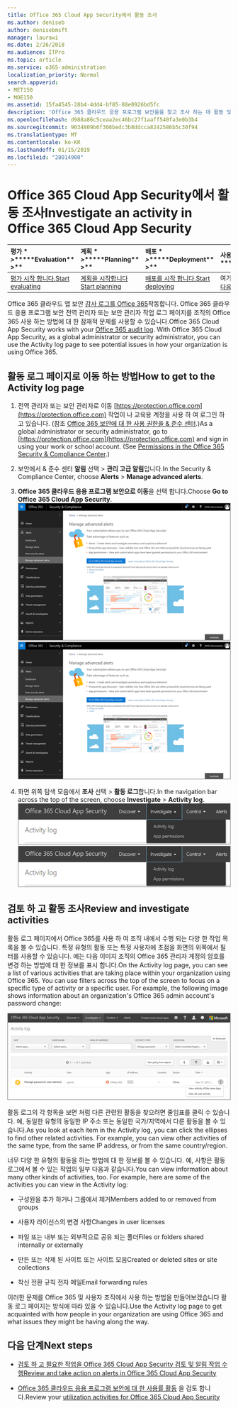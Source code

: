 ```yaml
---
title: Office 365 Cloud App Security에서 활동 조사
ms.author: deniseb
author: denisebmsft
manager: laurawi
ms.date: 2/26/2018
ms.audience: ITPro
ms.topic: article
ms.service: o365-administration
localization_priority: Normal
search.appverid:
- MET150
- MOE150
ms.assetid: 15fa4545-28b4-4dd4-bf85-88e0926bd5fc
description: 'Office 365 클라우드 응용 프로그램 보안을을 찾고 조사 하는 데 활동 및 계정 하 여 Office 365 환경에서 소식을 볼 수 있습니다. '
ms.openlocfilehash: d988a86c5ceaa2ec46bc27f1aaff540fa3e0b3b4
ms.sourcegitcommit: 9034809b6f308bedc3b8ddcca8242586b5c30f94
ms.translationtype: MT
ms.contentlocale: ko-KR
ms.lasthandoff: 01/15/2019
ms.locfileid: "28014900"
---
```

# <a name="investigate-an-activity-in-office-365-cloud-app-security"></a><span data-ttu-id="703f2-103">Office 365 Cloud App Security에서 활동 조사</span><span class="sxs-lookup"><span data-stu-id="703f2-103">Investigate an activity in Office 365 Cloud App Security</span></span>
  
|<span data-ttu-id="703f2-104">평가 \* *\>*\*</span><span class="sxs-lookup"><span data-stu-id="703f2-104">\*\*\*\*Evaluation\*\* \>\*\*</span></span>|<span data-ttu-id="703f2-105">계획 \* *\>*\*</span><span class="sxs-lookup"><span data-stu-id="703f2-105">\*\*\*\*Planning\*\* \>\*\*</span></span>|<span data-ttu-id="703f2-106">배포 \* *\>*\*</span><span class="sxs-lookup"><span data-stu-id="703f2-106">\*\*\*\*Deployment\*\* \>\*\*</span></span>|<span data-ttu-id="703f2-107">사용률 \* \* \*</span><span class="sxs-lookup"><span data-stu-id="703f2-107">\*\*\*\*Utilization\*\*\*\*</span></span>|
|:-----|:-----|:-----|:-----|
|[<span data-ttu-id="703f2-108">평가 시작 합니다.</span><span class="sxs-lookup"><span data-stu-id="703f2-108">Start evaluating</span></span>](office-365-cas-overview.md) <br/> |[<span data-ttu-id="703f2-109">계획을 시작합니다</span><span class="sxs-lookup"><span data-stu-id="703f2-109">Start planning</span></span>](get-ready-for-office-365-cas.md) <br/> |[<span data-ttu-id="703f2-110">배포를 시작 합니다.</span><span class="sxs-lookup"><span data-stu-id="703f2-110">Start deploying</span></span>](turn-on-office-365-cas.md) <br/> |<span data-ttu-id="703f2-111">여기는!</span><span class="sxs-lookup"><span data-stu-id="703f2-111">You are here!</span></span>  <br/> [<span data-ttu-id="703f2-112">다음 단계</span><span class="sxs-lookup"><span data-stu-id="703f2-112">Next steps</span></span>](#next-steps) <br/> |
   
<span data-ttu-id="703f2-p101">Office 365 클라우드 앱 보안 [감사 로그를 Office 365](detailed-properties-in-the-office-365-audit-log.md)작동합니다. Office 365 클라우드 응용 프로그램 보안 전역 관리자 또는 보안 관리자 작업 로그 페이지를 조직의 Office 365 사용 하는 방법에 대 한 잠재적 문제를 사용할 수 있습니다.</span><span class="sxs-lookup"><span data-stu-id="703f2-p101">Office 365 Cloud App Security works with your [Office 365 audit log](detailed-properties-in-the-office-365-audit-log.md). With Office 365 Cloud App Security, as a global administrator or security administrator, you can use the Activity log page to see potential issues in how your organization is using Office 365.</span></span>
  
## <a name="how-to-get-to-the-activity-log-page"></a><span data-ttu-id="703f2-115">활동 로그 페이지로 이동 하는 방법</span><span class="sxs-lookup"><span data-stu-id="703f2-115">How to get to the Activity log page</span></span>

1. <span data-ttu-id="703f2-p102">전역 관리자 또는 보안 관리자로 이동 [https://protection.office.com](https://protection.office.com) 작업이 나 교육용 계정을 사용 하 여 로그인 하 고 있습니다. (참조 [Office 365 보안에 대 한 사용 권한을 &amp; 준수 센터](permissions-in-the-security-and-compliance-center.md).)</span><span class="sxs-lookup"><span data-stu-id="703f2-p102">As a global administrator or security administrator, go to [https://protection.office.com](https://protection.office.com) and sign in using your work or school account. (See [Permissions in the Office 365 Security &amp; Compliance Center](permissions-in-the-security-and-compliance-center.md).)</span></span>
    
2. <span data-ttu-id="703f2-118">보안에서 &amp; 준수 센터 **알림** 선택 \> **관리 고급 알림**입니다.</span><span class="sxs-lookup"><span data-stu-id="703f2-118">In the Security &amp; Compliance Center, choose **Alerts** \> **Manage advanced alerts**.</span></span>
    
3. <span data-ttu-id="703f2-119">**Office 365 클라우드 응용 프로그램 보안으로 이동**을 선택 합니다.</span><span class="sxs-lookup"><span data-stu-id="703f2-119">Choose **Go to Office 365 Cloud App Security**.</span></span><br/><span data-ttu-id="703f2-120">![보안에서 &amp; 준수 센터 Office 365 클라우드 앱 보안으로 이동 하려면 고급 알림 관리를 선택 합니다.](media/958632d4-03e3-4ade-8e22-d5509db6fca7.png)</span><span class="sxs-lookup"><span data-stu-id="703f2-120">![In the Security &amp; Compliance Center, choose Manage Advanced Alerts to go to Office 365 Cloud App Security](media/958632d4-03e3-4ade-8e22-d5509db6fca7.png)</span></span>
  
4. <span data-ttu-id="703f2-121">화면 위쪽 탐색 모음에서 **조사** 선택 \> **활동 로그**합니다.</span><span class="sxs-lookup"><span data-stu-id="703f2-121">In the navigation bar across the top of the screen, choose **Investigate** \> **Activity log**.</span></span><br/><span data-ttu-id="703f2-122">![O365 CAS 포털에서 조사를 선택 합니다.](media/8c7b87c9-71a6-4952-adb2-185e941ffe9a.png)</span><span class="sxs-lookup"><span data-stu-id="703f2-122">![In the O365 CAS portal, choose Investigate.](media/8c7b87c9-71a6-4952-adb2-185e941ffe9a.png)</span></span>
  
## <a name="review-and-investigate-activities"></a><span data-ttu-id="703f2-123">검토 하 고 활동 조사</span><span class="sxs-lookup"><span data-stu-id="703f2-123">Review and investigate activities</span></span>

<span data-ttu-id="703f2-p103">활동 로그 페이지에서 Office 365를 사용 하 여 조직 내에서 수행 되는 다양 한 작업 목록을 볼 수 있습니다. 특정 유형의 활동 또는 특정 사용자에 초점을 화면의 위쪽에서 필터를 사용할 수 있습니다. 예는 다음 이미지 조직의 Office 365 관리자 계정의 암호를 변경 하는 방법에 대 한 정보를 표시 합니다.</span><span class="sxs-lookup"><span data-stu-id="703f2-p103">On the Activity log page, you can see a list of various activities that are taking place within your organization using Office 365. You can use filters across the top of the screen to focus on a specific type of activity or a specific user. For example, the following image shows information about an organization's Office 365 admin account's password change:</span></span>
  
![Office 365 클라우드 응용 프로그램 보안에서 조사 선택 \> 활동 로그 합니다.](media/5d54600c-59cd-4f33-b4f0-29b75c37baae.png)
  
<span data-ttu-id="703f2-p104">활동 로그의 각 항목을 보면 처럼 다른 관련된 활동을 찾으려면 줄임표를 클릭 수 있습니다. 예, 동일한 유형의 동일한 IP 주소 또는 동일한 국가/지역에서 다른 활동을 볼 수 있습니다.</span><span class="sxs-lookup"><span data-stu-id="703f2-p104">As you look at each item in the Activity log, you can click the ellipses to find other related activities. For example, you can view other activities of the same type, from the same IP address, or from the same country/region.</span></span>
  
<span data-ttu-id="703f2-p105">너무 다양 한 유형의 활동을 하는 방법에 대 한 정보를 볼 수 있습니다. 예, 사항은 활동 로그에서 볼 수 있는 작업의 일부 다음과 같습니다.</span><span class="sxs-lookup"><span data-stu-id="703f2-p105">You can view information about many other kinds of activities, too. For example, here are some of the activities you can view in the Activity log:</span></span>
  
- <span data-ttu-id="703f2-132">구성원을 추가 하거나 그룹에서 제거</span><span class="sxs-lookup"><span data-stu-id="703f2-132">Members added to or removed from groups</span></span>
    
- <span data-ttu-id="703f2-133">사용자 라이선스의 변경 사항</span><span class="sxs-lookup"><span data-stu-id="703f2-133">Changes in user licenses</span></span>
    
- <span data-ttu-id="703f2-134">파일 또는 내부 또는 외부적으로 공유 되는 폴더</span><span class="sxs-lookup"><span data-stu-id="703f2-134">Files or folders shared internally or externally</span></span>
    
- <span data-ttu-id="703f2-135">만든 또는 삭제 된 사이트 또는 사이트 모음</span><span class="sxs-lookup"><span data-stu-id="703f2-135">Created or deleted sites or site collections</span></span>
    
- <span data-ttu-id="703f2-136">착신 전환 규칙 전자 메일</span><span class="sxs-lookup"><span data-stu-id="703f2-136">Email forwarding rules</span></span>
    
<span data-ttu-id="703f2-137">이러한 문제를 Office 365 및 사용자 조직에서 사용 하는 방법을 만들어보겠습니다 활동 로그 페이지는 방식에 따라 있을 수 있습니다.</span><span class="sxs-lookup"><span data-stu-id="703f2-137">Use the Activity log page to get acquainted with how people in your organization are using Office 365 and what issues they might be having along the way.</span></span>
  
## <a name="next-steps"></a><span data-ttu-id="703f2-138">다음 단계</span><span class="sxs-lookup"><span data-stu-id="703f2-138">Next steps</span></span>

- [<span data-ttu-id="703f2-139">검토 하 고 필요한 작업을 Office 365 Cloud App Security 검토 및 알림 작업 수행</span><span class="sxs-lookup"><span data-stu-id="703f2-139">Review and take action on alerts in Office 365 Cloud App Security</span></span>](review-office-365-cas-alerts.md)
    
- <span data-ttu-id="703f2-140">[Office 365 클라우드 응용 프로그램 보안에 대 한 사용률 활동](utilization-activities-for-ocas.md) 을 검토 합니다.</span><span class="sxs-lookup"><span data-stu-id="703f2-140">Review your [utilization activities for Office 365 Cloud App Security](utilization-activities-for-ocas.md)</span></span>
    

